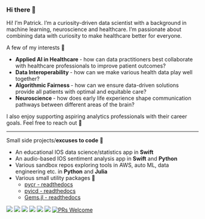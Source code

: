 ### Hi there 👋

Hi! I’m Patrick. I’m a curiosity-driven data scientist with a background in machine learning, neuroscience and healthcare. I’m passionate about combining data with curiosity to make healthcare better for everyone. 

A few of my interests 🌱 
* <b>Applied AI in Healthcare </b>- how can data practitioners best collaborate with healthcare professionals to improve patient outcomes?
* <b>Data Interoperability </b>- how can we make various health data play well together?
* <b>Algorithmic Fairness </b>- how can we ensure data-driven solutions provide all patients with optimal and equitable care?
* <b>Neuroscience </b>- how does early life experience shape communication pathways between different areas of the brain? 


I also enjoy supporting aspiring analytics professionals with their career goals. Feel free to reach out 🙂

--------------------
<!--
**pkmklong/pkmklong** is a ✨ _special_ ✨ repository because its `README.md` (this file) appears on your GitHub profile.

Here are some ideas to get you started:

- 🔭 I’m currently working on ...
- 🌱 I’m currently learning ...
- 👯 I’m looking to collaborate on ...
- 🤔 I’m looking for help with ...
- 💬 Ask me about ...
- 📫 How to reach me: ...
- 😄 Pronouns: ...
- ⚡ Fun fact: ...
-->


Small side projects/<b>excuses to code</b> 🔭
* An educational IOS data science/statistics app in <b>Swift</b>
* An audio-based IOS sentiment analysis app in <b>Swift</b> and <b>Python</b>
* Various sandbox repos exploring tools in AWS, auto ML, data engineering etc. in <b>Python</b> and <b>Julia</b>
* Various small utility packages 🔧
   * [pycr - readthedocs](https://pycr.readthedocs.io/en/latest/)
   * [pyicd - readthedocs](https://pyicd.readthedocs.io/en/latest/)
   * [Gems.jl - readthedocs](https://gemsjl.readthedocs.io/en/latest/)


![](https://img.shields.io/badge/Code-Python-informational?style=flat&logo=python&logoColor=white&color=2bbc8a)
<a href="https://julialang.org/"><img src="https://img.shields.io/badge/Code-Julia-blue"></a>
<a href="https://developer.apple.com/swift"><img src="https://img.shields.io/badge/swift-5.2+-fe562e"></a>
![](https://img.shields.io/badge/Shell-Bash-informational?style=flat&logo=gnu-bash&logoColor=white&color=2bbc8a)
<a href="https://aws.amazon.com/"><img src="https://img.shields.io/badge/Tools-AWS-lightgrey"></a>
![](https://img.shields.io/badge/Tools-Docker-informational?style=flat&logo=docker&logoColor=white&color=2bbc8a)
[![PRs Welcome](https://img.shields.io/badge/PRs-welcome-brightgreen.svg?style=img.shields.io/badge&logoColor=white&color=2bbc8a)](http://makeapullrequest.com)
